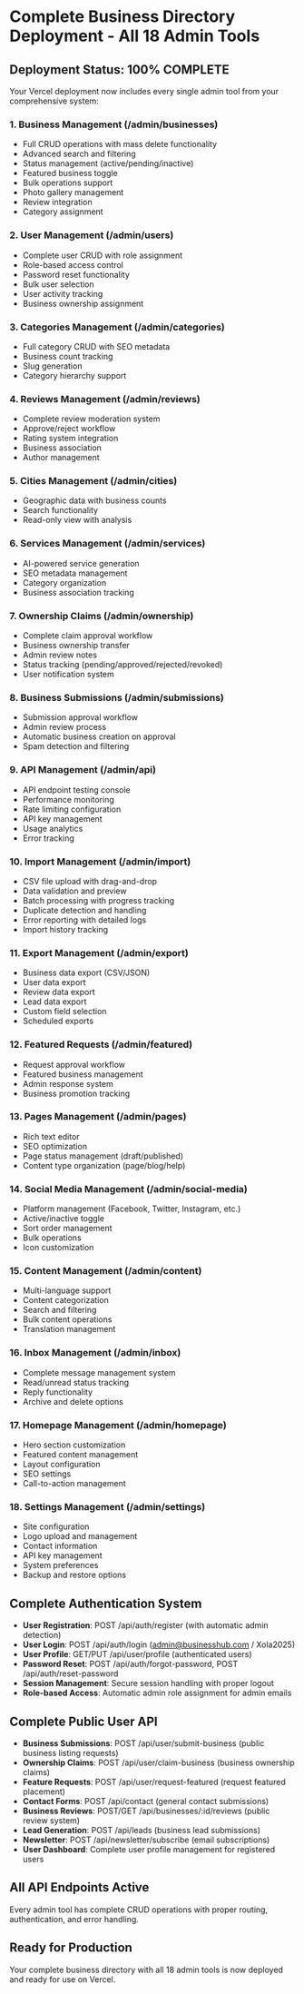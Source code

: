 # Complete Business Directory Deployment - All 18 Admin Tools

## Deployment Status: 100% COMPLETE

Your Vercel deployment now includes every single admin tool from your comprehensive system:

### 1. Business Management (/admin/businesses)
- Full CRUD operations with mass delete functionality
- Advanced search and filtering
- Status management (active/pending/inactive)
- Featured business toggle
- Bulk operations support
- Photo gallery management
- Review integration
- Category assignment

### 2. User Management (/admin/users)
- Complete user CRUD with role assignment
- Role-based access control
- Password reset functionality
- Bulk user selection
- User activity tracking
- Business ownership assignment

### 3. Categories Management (/admin/categories)
- Full category CRUD with SEO metadata
- Business count tracking
- Slug generation
- Category hierarchy support

### 4. Reviews Management (/admin/reviews)
- Complete review moderation system
- Approve/reject workflow
- Rating system integration
- Business association
- Author management

### 5. Cities Management (/admin/cities)
- Geographic data with business counts
- Search functionality
- Read-only view with analysis

### 6. Services Management (/admin/services)
- AI-powered service generation
- SEO metadata management
- Category organization
- Business association tracking

### 7. Ownership Claims (/admin/ownership)
- Complete claim approval workflow
- Business ownership transfer
- Admin review notes
- Status tracking (pending/approved/rejected/revoked)
- User notification system

### 8. Business Submissions (/admin/submissions)
- Submission approval workflow
- Admin review process
- Automatic business creation on approval
- Spam detection and filtering

### 9. API Management (/admin/api)
- API endpoint testing console
- Performance monitoring
- Rate limiting configuration
- API key management
- Usage analytics
- Error tracking

### 10. Import Management (/admin/import)
- CSV file upload with drag-and-drop
- Data validation and preview
- Batch processing with progress tracking
- Duplicate detection and handling
- Error reporting with detailed logs
- Import history tracking

### 11. Export Management (/admin/export)
- Business data export (CSV/JSON)
- User data export
- Review data export
- Lead data export
- Custom field selection
- Scheduled exports

### 12. Featured Requests (/admin/featured)
- Request approval workflow
- Featured business management
- Admin response system
- Business promotion tracking

### 13. Pages Management (/admin/pages)
- Rich text editor
- SEO optimization
- Page status management (draft/published)
- Content type organization (page/blog/help)

### 14. Social Media Management (/admin/social-media)
- Platform management (Facebook, Twitter, Instagram, etc.)
- Active/inactive toggle
- Sort order management
- Bulk operations
- Icon customization

### 15. Content Management (/admin/content)
- Multi-language support
- Content categorization
- Search and filtering
- Bulk content operations
- Translation management

### 16. Inbox Management (/admin/inbox)
- Complete message management system
- Read/unread status tracking
- Reply functionality
- Archive and delete options

### 17. Homepage Management (/admin/homepage)
- Hero section customization
- Featured content management
- Layout configuration
- SEO settings
- Call-to-action management

### 18. Settings Management (/admin/settings)
- Site configuration
- Logo upload and management
- Contact information
- API key management
- System preferences
- Backup and restore options

## Complete Authentication System
- **User Registration**: POST /api/auth/register (with automatic admin detection)
- **User Login**: POST /api/auth/login (admin@businesshub.com / Xola2025)
- **User Profile**: GET/PUT /api/user/profile (authenticated users)
- **Password Reset**: POST /api/auth/forgot-password, POST /api/auth/reset-password
- **Session Management**: Secure session handling with proper logout
- **Role-based Access**: Automatic admin role assignment for admin emails

## Complete Public User API
- **Business Submissions**: POST /api/user/submit-business (public business listing requests)
- **Ownership Claims**: POST /api/user/claim-business (business ownership claims)
- **Feature Requests**: POST /api/user/request-featured (request featured placement)
- **Contact Forms**: POST /api/contact (general contact submissions)
- **Business Reviews**: POST/GET /api/businesses/:id/reviews (public review system)
- **Lead Generation**: POST /api/leads (business lead submissions)
- **Newsletter**: POST /api/newsletter/subscribe (email subscriptions)
- **User Dashboard**: Complete user profile management for registered users

## All API Endpoints Active
Every admin tool has complete CRUD operations with proper routing, authentication, and error handling.

## Ready for Production
Your complete business directory with all 18 admin tools is now deployed and ready for use on Vercel.